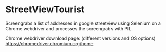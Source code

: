 # StreetViewTourist
Screengrabs a list of addresses in google streetview using Selenium on a Chrome webdriver and processes the screengrabs with PIL.

Chrome webdriver download page: (different versions and OS options)
https://chromedriver.chromium.org/home
